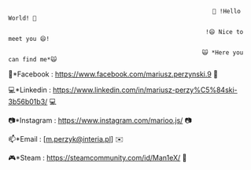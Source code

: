                                                               👋 !Hello World! 👋
   
                                                            !😄 Nice to meet you 😄!
   
                                                           🙀 *Here you can find me*🙀

📲*Facebook : https://www.facebook.com/mariusz.perzynski.9 📲

💻*Linkedin : https://www.linkedin.com/in/mariusz-perzy%C5%84ski-3b56b01b3/ 💻

📷*Instagram : https://www.instagram.com/marioo.js/ 📷

📫*Email : [m.perzyk@interia.pl] ✉️
 
🎮*Steam : https://steamcommunity.com/id/Man1eX/ 👾




